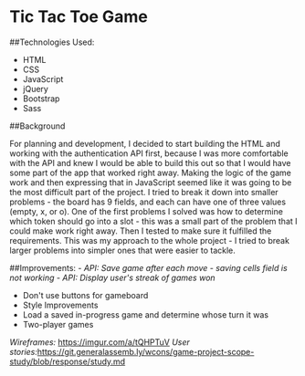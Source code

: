 # Tic Tac Toe Game

##Technologies Used:
 - HTML
 - CSS
 - JavaScript
 - jQuery
 - Bootstrap
 - Sass

##Background

For planning and development, I decided to start building the HTML and working
with the authentication API first, because I was more comfortable with the API
and knew I would be able to build this out so that I would have some part of the
 app that worked right away.  Making the logic of the game work and then
 expressing that in JavaScript seemed like it was going to be the most difficult
part of the project.  I tried to break it down into smaller problems - the board
 has 9 fields, and each can have one of three values (empty, x, or o).  One of
 the first problems I solved was how to determine which token should go into a
 slot - this was a small part of the problem that I could make work right away.
Then I tested to make sure it fulfilled the requirements.  This was my approach
to the whole project - I tried to break larger problems into simpler ones that
were easier to tackle.

##Improvements:
  *- API: Save game after each move - saving cells field is not working*
  *- API: Display user's streak of games won*
  - Don't use buttons for gameboard
  - Style Improvements
  - Load a saved in-progress game and determine whose turn it was
  - Two-player games

*Wireframes:* <https://imgur.com/a/tQHPTuV>
*User stories:*<https://git.generalassemb.ly/wcons/game-project-scope-study/blob/response/study.md>
